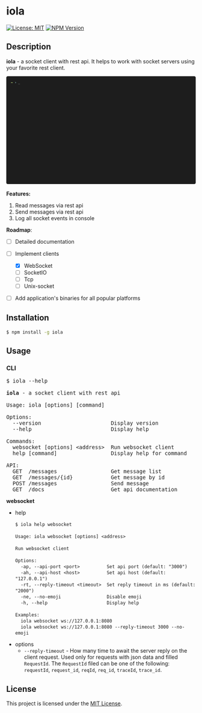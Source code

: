 # iola

[![License: MIT](https://img.shields.io/github/license/pvarentsov/iola)](https://github.com/pvarentsov/iola/blob/main/LICENSE)
[![NPM Version](https://img.shields.io/npm/v/iola.svg)](https://www.npmjs.com/package/iola)

## Description

**iola** - a socket client with rest api. It helps to work with socket servers using your favorite rest client.

<p align="center"> 
  <img src="./demo/iola-demo.gif">
</p>

**Features:**

1. Read messages via rest api
2. Send messages via rest api
3. Log all socket events in console

**Roadmap**:
- [ ] Detailed documentation
- [ ] Implement clients
  - [x] WebSocket
  - [ ] SocketIO
  - [ ] Tcp
  - [ ] Unix-socket
- [ ] Add application's binaries for all popular platforms


## Installation
```bash
$ npm install -g iola
```
## Usage

### CLI

<pre>
$ iola --help

<b>iola</b> - a socket client with rest api

Usage: iola [options] [command]

Options:
  --version                      Display version
  --help                         Display help

Commands:
  websocket [options] &lt;address>  Run websocket client
  help [command]                 Display help for command

API:
  GET  /messages                 Get message list
  GET  /messages/{id}            Get message by id
  POST /messages                 Send message 
  GET  /docs                     Get api documentation
</pre>

**websocket**
* help
  ```text
  $ iola help websocket
   
  Usage: iola websocket [options] <address>
  
  Run websocket client
  
  Options:
    -ap, --api-port <port>          Set api port (default: "3000")
    -ah, --api-host <host>          Set api host (default: "127.0.0.1")
    -rt, --reply-timeout <timeout>  Set reply timeout in ms (default: "2000")
    -ne, --no-emoji                 Disable emoji
    -h, --help                      Display help
  
  Examples: 
    iola websocket ws://127.0.0.1:8080 
    iola websocket ws://127.0.0.1:8080 --reply-timeout 3000 --no-emoji
  ```
* options
  - `--reply-timeout` - 
    How many time to await the server reply on the client request. 
    Used only for requests with json data and filled `RequestId`.
    The `RequestId` filed can be one of the following: `requestId`, `request_id`, `reqId`, `req_id`, `traceId`, `trace_id`.

## License

This project is licensed under the [MIT License](https://github.com/pvarentsov/iola/blob/main/LICENSE).
